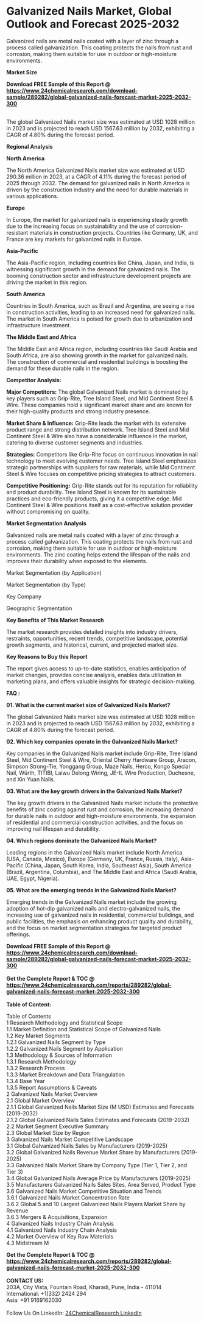<h1>Galvanized Nails Market, Global Outlook and Forecast 2025-2032</h1><p>Galvanized nails are metal nails coated with a layer of zinc through a process called galvanization. This coating protects the nails from rust and corrosion, making them suitable for use in outdoor or high-moisture environments.</p><p>
<strong>Market Size</strong></p><p>
</p><div><b>Download FREE Sample of this Report @ 
            <a href="https://www.24chemicalresearch.com/download-sample/289282/global-galvanized-nails-forecast-market-2025-2032-300">
            https://www.24chemicalresearch.com/download-sample/289282/global-galvanized-nails-forecast-market-2025-2032-300</a></b></div><br><p>The global Galvanized Nails market size was estimated at USD 1028 million in 2023 and is projected to reach USD 1567.63 million by 2032, exhibiting a CAGR of 4.80% during the forecast period.</p><p>
<strong>Regional Analysis</strong></p><p>
<strong>North America</strong></p><p>
</p><p>The North America Galvanized Nails market size was estimated at USD 290.36 million in 2023, at a CAGR of 4.11% during the forecast period of 2025 through 2032. The demand for galvanized nails in North America is driven by the construction industry and the need for durable materials in various applications.</p><p>
<strong>Europe</strong></p><p>
</p><p>In Europe, the market for galvanized nails is experiencing steady growth due to the increasing focus on sustainability and the use of corrosion-resistant materials in construction projects. Countries like Germany, UK, and France are key markets for galvanized nails in Europe.</p><p>
<strong>Asia-Pacific</strong></p><p>
</p><p>The Asia-Pacific region, including countries like China, Japan, and India, is witnessing significant growth in the demand for galvanized nails. The booming construction sector and infrastructure development projects are driving the market in this region.</p><p>
<strong>South America</strong></p><p>
</p><p>Countries in South America, such as Brazil and Argentina, are seeing a rise in construction activities, leading to an increased need for galvanized nails. The market in South America is poised for growth due to urbanization and infrastructure investment.</p><p>
<strong>The Middle East and Africa</strong></p><p>
</p><p>The Middle East and Africa region, including countries like Saudi Arabia and South Africa, are also showing growth in the market for galvanized nails. The construction of commercial and residential buildings is boosting the demand for these durable nails in the region.</p><p>
<strong>Competitor Analysis:</strong></p><p>
</p><p><strong>Major Competitors:</strong> The global Galvanized Nails market is dominated by key players such as Grip-Rite, Tree Island Steel, and Mid Continent Steel &amp; Wire. These companies hold a significant market share and are known for their high-quality products and strong industry presence.</p><p>
</p><p><strong>Market Share &amp; Influence:</strong> Grip-Rite leads the market with its extensive product range and strong distribution network. Tree Island Steel and Mid Continent Steel &amp; Wire also have a considerable influence in the market, catering to diverse customer segments and industries.</p><p>
</p><p><strong>Strategies:</strong> Competitors like Grip-Rite focus on continuous innovation in nail technology to meet evolving customer needs. Tree Island Steel emphasizes strategic partnerships with suppliers for raw materials, while Mid Continent Steel &amp; Wire focuses on competitive pricing strategies to attract customers.</p><p>
</p><p><strong>Competitive Positioning:</strong> Grip-Rite stands out for its reputation for reliability and product durability. Tree Island Steel is known for its sustainable practices and eco-friendly products, giving it a competitive edge. Mid Continent Steel &amp; Wire positions itself as a cost-effective solution provider without compromising on quality.</p><p>
<strong>Market Segmentation Analysis</strong></p><p>
</p><p>Galvanized nails are metal nails coated with a layer of zinc through a process called galvanization. This coating protects the nails from rust and corrosion, making them suitable for use in outdoor or high-moisture environments. The zinc coating helps extend the lifespan of the nails and improves their durability when exposed to the elements.</p><p>
Market Segmentation (by Application)</p><p>
</p><p>
Market Segmentation (by Type)</p><p>
</p><p>
Key Company</p><p>
</p><p>
Geographic Segmentation</p><p>
</p><p>
<strong>Key Benefits of This Market Research</strong></p><p>
</p><p>The market research provides detailed insights into industry drivers, restraints, opportunities, recent trends, competitive landscape, potential growth segments, and historical, current, and projected market size.</p><p>
<strong>Key Reasons to Buy this Report</strong></p><p>
</p><p>The report gives access to up-to-date statistics, enables anticipation of market changes, provides concise analysis, enables data utilization in marketing plans, and offers valuable insights for strategic decision-making.</p><p>
<strong>FAQ :</strong></p><p>
<strong>01. What is the current market size of Galvanized Nails Market?</strong></p><p>
</p><p>The global Galvanized Nails market size was estimated at USD 1028 million in 2023 and is projected to reach USD 1567.63 million by 2032, exhibiting a CAGR of 4.80% during the forecast period.</p><p>
<strong>02. Which key companies operate in the Galvanized Nails Market?</strong></p><p>
</p><p>Key companies in the Galvanized Nails market include Grip-Rite, Tree Island Steel, Mid Continent Steel &amp; Wire, Oriental Cherry Hardware Group, Aracon, Simpson Strong-Tie, Yonggang Group, Maze Nails, Herco, Kongo Special Nail, Würth, TITIBI, Laiwu Delong Wiring, JE-IL Wire Production, Duchesne, and Xin Yuan Nails.</p><p>
<strong>03. What are the key growth drivers in the Galvanized Nails Market?</strong></p><p>
</p><p>The key growth drivers in the Galvanized Nails market include the protective benefits of zinc coating against rust and corrosion, the increasing demand for durable nails in outdoor and high-moisture environments, the expansion of residential and commercial construction activities, and the focus on improving nail lifespan and durability.</p><p>
<strong>04. Which regions dominate the Galvanized Nails Market?</strong></p><p>
</p><p>Leading regions in the Galvanized Nails market include North America (USA, Canada, Mexico), Europe (Germany, UK, France, Russia, Italy), Asia-Pacific (China, Japan, South Korea, India, Southeast Asia), South America (Brazil, Argentina, Columbia), and The Middle East and Africa (Saudi Arabia, UAE, Egypt, Nigeria).</p><p>
<strong>05. What are the emerging trends in the Galvanized Nails Market?</strong></p><p>
</p><p>Emerging trends in the Galvanized Nails market include the growing adoption of hot-dip galvanized nails and electro-galvanized nails, the increasing use of galvanized nails in residential, commercial buildings, and public facilities, the emphasis on enhancing product quality and durability, and the focus on market segmentation strategies for targeted product offerings.</p><div><b>Download FREE Sample of this Report @ 
            <a href="https://www.24chemicalresearch.com/download-sample/289282/global-galvanized-nails-forecast-market-2025-2032-300">
            https://www.24chemicalresearch.com/download-sample/289282/global-galvanized-nails-forecast-market-2025-2032-300</a></b></div><br><div><b>Get the Complete Report & TOC @ 
            <a href="https://www.24chemicalresearch.com/reports/289282/global-galvanized-nails-forecast-market-2025-2032-300">
            https://www.24chemicalresearch.com/reports/289282/global-galvanized-nails-forecast-market-2025-2032-300</a></b></div><br>
            <b>Table of Content:</b><p>Table of Contents<br />
1 Research Methodology and Statistical Scope<br />
1.1 Market Definition and Statistical Scope of Galvanized Nails<br />
1.2 Key Market Segments<br />
1.2.1 Galvanized Nails Segment by Type<br />
1.2.2 Galvanized Nails Segment by Application<br />
1.3 Methodology & Sources of Information<br />
1.3.1 Research Methodology<br />
1.3.2 Research Process<br />
1.3.3 Market Breakdown and Data Triangulation<br />
1.3.4 Base Year<br />
1.3.5 Report Assumptions & Caveats<br />
2 Galvanized Nails Market Overview<br />
2.1 Global Market Overview<br />
2.1.1 Global Galvanized Nails Market Size (M USD) Estimates and Forecasts (2019-2032)<br />
2.1.2 Global Galvanized Nails Sales Estimates and Forecasts (2019-2032)<br />
2.2 Market Segment Executive Summary<br />
2.3 Global Market Size by Region<br />
3 Galvanized Nails Market Competitive Landscape<br />
3.1 Global Galvanized Nails Sales by Manufacturers (2019-2025)<br />
3.2 Global Galvanized Nails Revenue Market Share by Manufacturers (2019-2025)<br />
3.3 Galvanized Nails Market Share by Company Type (Tier 1, Tier 2, and Tier 3)<br />
3.4 Global Galvanized Nails Average Price by Manufacturers (2019-2025)<br />
3.5 Manufacturers Galvanized Nails Sales Sites, Area Served, Product Type<br />
3.6 Galvanized Nails Market Competitive Situation and Trends<br />
3.6.1 Galvanized Nails Market Concentration Rate<br />
3.6.2 Global 5 and 10 Largest Galvanized Nails Players Market Share by Revenue<br />
3.6.3 Mergers & Acquisitions, Expansion<br />
4 Galvanized Nails Industry Chain Analysis<br />
4.1 Galvanized Nails Industry Chain Analysis<br />
4.2 Market Overview of Key Raw Materials<br />
4.3 Midstream M</p><div><b>Get the Complete Report & TOC @ 
            <a href="https://www.24chemicalresearch.com/reports/289282/global-galvanized-nails-forecast-market-2025-2032-300">
            https://www.24chemicalresearch.com/reports/289282/global-galvanized-nails-forecast-market-2025-2032-300</a></b></div><br><b>CONTACT US:</b><br>
            203A, City Vista, Fountain Road, Kharadi, Pune, India - 411014<br>
            International: +1(332) 2424 294<br>
            Asia: +91 9169162030 <br><br>
            Follow Us On LinkedIn: <a href="https://www.linkedin.com/company/24chemicalresearch/">24ChemicalResearch LinkedIn</a>